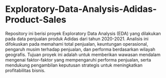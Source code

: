 # Exploratory-Data-Analysis-Adidas-Product-Sales
Repository ini berisi proyek Exploratory Data Analysis (EDA) yang dilakukan pada data penjualan produk Adidas dari tahun 2020-2021. Analisis ini difokuskan pada memahami total penjualan, keuntungan operasional, pengaruh musim terhadap penjualan, dan performa berdasarkan wilayah geografis. Tujuan proyek ini adalah untuk memberikan wawasan mendalam mengenai faktor-faktor yang mempengaruhi performa penjualan, serta mendukung pengambilan keputusan strategis untuk meningkatkan profitabilitas bisnis.
